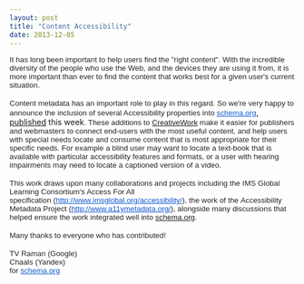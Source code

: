 ```yaml
---
layout: post
title: "Content Accessibility"
date: 2013-12-05
---
```


<div dir="ltr" style="text-align: left;">
<div style="text-align: left;">
<span style="background-color: white; color: #222222; font-family: arial, sans-serif; font-size: 13.333333015441895px;">It has long been important to help users find the "right content". </span><span style="background-color: white; color: #222222; font-family: arial, sans-serif; font-size: 13.333333015441895px;">With the incredible diversity of the people who use the Web, and the </span><span style="background-color: white; color: #222222; font-family: arial, sans-serif; font-size: 13.333333015441895px;">devices they are using it from, it is more important than ever to find </span><span style="background-color: white; color: #222222; font-family: arial, sans-serif; font-size: 13.333333015441895px;">the content that works best for a given user's current situation.</span></div>
<div style="text-align: left;">
<br style="background-color: white; color: #222222; font-family: arial, sans-serif; font-size: 13.333333015441895px;" /></div>
<div style="text-align: left;">
<span style="background-color: white; color: #222222; font-family: arial, sans-serif; font-size: 13.333333015441895px;">Content metadata has an important role to play in this regard. So </span><span style="background-color: white; color: #222222; font-family: arial, sans-serif; font-size: 13.333333015441895px;">we're very happy to announce the inclusion of several Accessibility </span><span style="background-color: white; color: #222222; font-family: arial, sans-serif; font-size: 13.333333015441895px;">properties into </span><a href="http://schema.org/" style="background-color: white; color: #1155cc; font-family: arial, sans-serif; font-size: 13.333333015441895px;" target="_blank">schema.org</a>, <a href="http://lists.w3.org/Archives/Public/public-vocabs/2013Dec/0025.html">published</a> this week<span style="background-color: white; color: #222222; font-family: arial, sans-serif; font-size: 13.333333015441895px;">. These additions to <a href="http://schema.org/CreativeWork">CreativeWork</a> make it </span><span style="background-color: white; color: #222222; font-family: arial, sans-serif; font-size: 13.333333015441895px;">easier for publishers and webmasters to connect end-users with the </span><span style="background-color: white; color: #222222; font-family: arial, sans-serif; font-size: 13.333333015441895px;">most useful content, and help users with special needs locate and </span><span style="background-color: white; color: #222222; font-family: arial, sans-serif; font-size: 13.333333015441895px;">consume content that is most appropriate for their specific needs. For </span><span style="background-color: white; color: #222222; font-family: arial, sans-serif; font-size: 13.333333015441895px;">example a blind user may want to locate a text-book that is available </span><span style="background-color: white; color: #222222; font-family: arial, sans-serif; font-size: 13.333333015441895px;">with particular accessibility features and formats, or a user with </span><span style="background-color: white; color: #222222; font-family: arial, sans-serif; font-size: 13.333333015441895px;">hearing impairments may need to locate a captioned version of a video.</span></div>
<div style="text-align: left;">
<br style="background-color: white; color: #222222; font-family: arial, sans-serif; font-size: 13.333333015441895px;" /></div>
<div style="text-align: left;">
<span style="background-color: white; color: #222222; font-family: arial, sans-serif; font-size: 13.333333015441895px;">This work draws upon many collaborations and projects including the </span><span style="background-color: white; color: #222222; font-family: arial, sans-serif; font-size: 13.333333015441895px;">IMS Global Learning Consortium's Access For All specification </span><span style="background-color: white; color: #222222; font-family: arial, sans-serif; font-size: 13.333333015441895px;">(</span><a href="http://www.imsglobal.org/accessibility/" style="background-color: white; color: #1155cc; font-family: arial, sans-serif; font-size: 13.333333015441895px;" target="_blank">http://www.imsglobal.org/accessibility/</a><span style="background-color: white; color: #222222; font-family: arial, sans-serif; font-size: 13.333333015441895px;">), the work of the </span><span style="background-color: white; color: #222222; font-family: arial, sans-serif; font-size: 13.333333015441895px;">Accessibility Metadata Project (</span><a href="http://www.a11ymetadata.org/about/" style="background-color: white; color: #1155cc; font-family: arial, sans-serif; font-size: 13.333333015441895px;" target="_blank">http://www.a11ymetadata.org/</a><span style="background-color: white; color: #222222; font-family: arial, sans-serif; font-size: 13.333333015441895px;">), alongside many discussions that helped ensure the work integrated well into <a href="http://schema.org/">schema.org</a>.</span></div>
<div style="text-align: left;">
<br style="background-color: white; color: #222222; font-family: arial, sans-serif; font-size: 13.333333015441895px;" /></div>
<div style="text-align: left;">
<span style="background-color: white; color: #222222; font-family: arial, sans-serif; font-size: 13.333333015441895px;">Many thanks to everyone who has contributed!</span></div>
<br style="background-color: white; color: #222222; font-family: arial, sans-serif; font-size: 13.333333015441895px;" />
<span style="background-color: white; color: #222222; font-family: arial, sans-serif; font-size: 13.333333015441895px;">TV Raman (Google)</span><br />
<span style="background-color: white; color: #222222; font-family: arial, sans-serif; font-size: 13.333333015441895px;">Chaals (Yandex)</span><br />
<span style="background-color: white; color: #222222; font-family: arial, sans-serif; font-size: 13.333333015441895px;">for </span><a href="http://schema.org/" style="background-color: white; color: #1155cc; font-family: arial, sans-serif; font-size: 13.333333015441895px;" target="_blank">schema.org</a></div>